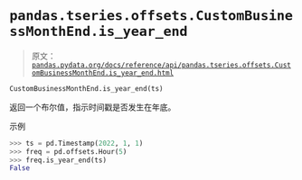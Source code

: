 # `pandas.tseries.offsets.CustomBusinessMonthEnd.is_year_end`

> 原文：[`pandas.pydata.org/docs/reference/api/pandas.tseries.offsets.CustomBusinessMonthEnd.is_year_end.html`](https://pandas.pydata.org/docs/reference/api/pandas.tseries.offsets.CustomBusinessMonthEnd.is_year_end.html)

```py
CustomBusinessMonthEnd.is_year_end(ts)
```

返回一个布尔值，指示时间戳是否发生在年底。

示例

```py
>>> ts = pd.Timestamp(2022, 1, 1)
>>> freq = pd.offsets.Hour(5)
>>> freq.is_year_end(ts)
False 
```
